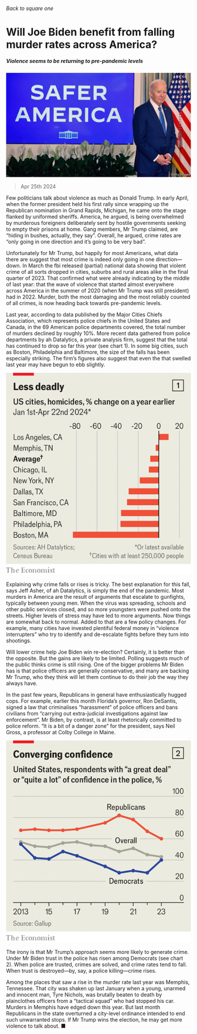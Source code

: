 ###### Back to square one

# Will Joe Biden benefit from falling murder rates across America? 

##### Violence seems to be returning to pre-pandemic levels 

![image](images/20240427_USP513.jpg) 

> Apr 25th 2024 

Few politicians talk about violence as much as Donald Trump. In early April, when the former president held his first rally since wrapping up the Republican nomination in Grand Rapids, Michigan, he came onto the stage flanked by uniformed sheriffs. America, he argued, is being overwhelmed by murderous foreigners deliberately sent by hostile governments seeking to empty their prisons at home. Gang members, Mr Trump claimed, are “hiding in bushes, actually, they say”. Overall, he argued, crime rates are “only going in one direction and it’s going to be very bad”.

Unfortunately for Mr Trump, but happily for most Americans, what data there are suggest that most crime is indeed only going in one direction—down. In March the fbi released (partial) national data showing that violent crime of all sorts dropped in cities, suburbs and rural areas alike in the final quarter of 2023. That confirmed what  were already indicating by the middle of last year: that the wave of violence that started almost everywhere across America in the summer of 2020 (when Mr Trump was still president) had  in 2022. Murder, both the most damaging and the most reliably counted of all crimes, is now heading back towards pre-pandemic levels.


Last year, according to data published by the Major Cities Chiefs Association, which represents police chiefs in the United States and Canada, in the 69 American police departments covered, the total number of murders declined by roughly 10%. More recent data gathered from police departments by ah Datalytics, a private analysis firm, suggest that the total has continued to drop so far this year (see chart 1). In some big cities, such as Boston, Philadelphia and Baltimore, the size of the falls has been especially striking. The firm’s figures also suggest that even the  that swelled last year may have begun to ebb slightly.

![image](images/20240427_USC419.png) 


Explaining why crime falls or rises is tricky. The best explanation for this fall, says Jeff Asher, of ah Datalytics, is simply the end of the pandemic. Most murders in America are the result of arguments that escalate to gunfights, typically between young men. When the virus was spreading, schools and other public services closed, and so more youngsters were pushed onto the streets. Higher levels of stress may have led to more arguments. Now things are somewhat back to normal. Added to that are a few policy changes. For example, many cities have invested plentiful federal money in “violence interrupters” who try to identify and de-escalate fights before they turn into shootings.

Will lower crime help Joe Biden win re-election? Certainly, it is better than the opposite. But the gains are likely to be limited. Polling suggests much of the public thinks crime is still rising. One of the bigger problems Mr Biden has is that police officers are generally conservative, and many are backing Mr Trump, who they think will let them continue to do their job the way they always have. 

In the past few years, Republicans in general have enthusiastically hugged cops. For example, earlier this month Florida’s governor, Ron DeSantis, signed a law that criminalises “harassment” of police officers and bans civilians from “carrying out extra-judicial investigations against law enforcement”. Mr Biden, by contrast, is at least rhetorically committed to police reform. “It is a bit of a danger zone” for the president, says Neil Gross, a professor at Colby College in Maine. 

![image](images/20240427_USC418.png) 


The irony is that Mr Trump’s approach seems more likely to generate crime. Under Mr Biden trust in the police has risen among Democrats (see chart 2). When police are trusted, crimes are solved, and crime rates tend to fall. When trust is destroyed—by, say, a police killing—crime rises. 

Among the places that saw a rise in the murder rate last year was Memphis, Tennessee. That city was shaken up last January when a young, unarmed and innocent man, Tyre Nichols, was brutally beaten to death by plainclothes officers from a “tactical squad” who had stopped his car. Murders in Memphis have edged down this year. But last month Republicans in the state overturned a city-level ordinance intended to end such unwarranted stops. If Mr Trump wins the election, he may get more violence to talk about. ■


